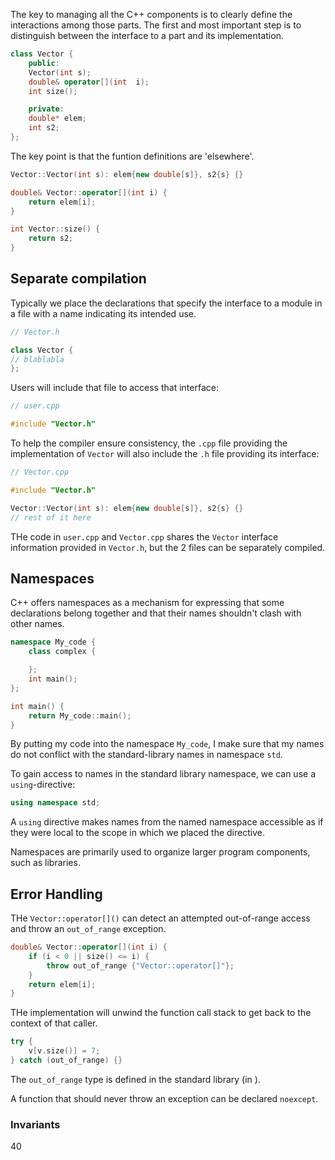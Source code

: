 The key to managing all the C++ components is to clearly define the interactions
among those parts. The first and most important step is to distinguish between
the interface to a part and its implementation.

```cpp
class Vector {
    public:
    Vector(int s);
    double& operator[](int  i);
    int size();

    private:
    double* elem;
    int s2;
};
```
The key point is that the funtion definitions are 'elsewhere'.

```cpp
Vector::Vector(int s): elem{new double[s]}, s2{s} {}

double& Vector::operator[](int i) {
    return elem[i];
}

int Vector::size() {
    return s2;
}
```

## Separate compilation
Typically we place the declarations that specify the interface to a module in a
file with a name indicating its intended use.

```cpp
// Vector.h

class Vector {
// blablabla
};
```

Users will include that file to access that interface:

```cpp
// user.cpp

#include "Vector.h"
```

To help the compiler ensure consistency, the `.cpp` file providing the
implementation of `Vector` will also include the `.h` file providing its
interface:

```cpp
// Vector.cpp

#include "Vector.h"

Vector::Vector(int s): elem{new double[s]}, s2{s} {}
// rest of it here
```

THe code in `user.cpp` and `Vector.cpp` shares the `Vector` interface
information provided in `Vector.h`, but the 2 files can be separately compiled.


## Namespaces
C++ offers namespaces as a mechanism for expressing that some declarations
belong together and that their names shouldn't clash with other names.

```cpp
namespace My_code {
    class complex {

    };
    int main();
};

int main() {
    return My_code::main();
}
```

By putting my code into the namespace `My_code`, I make sure that my names do
not conflict with the standard-library names in namespace `std`.

To gain access to names in the standard library namespace, we can use a
`using`-directive:

```cpp
using namespace std;
```

A `using` directive makes names from the named namespace accessible as if they
were local to the scope in which we placed the directive.

Namespaces are primarily used to organize larger program components, such as
libraries.

## Error Handling
THe `Vector::operator[]()` can detect an attempted out-of-range access and throw
an `out_of_range` exception.

```cpp
double& Vector::operator[](int i) {
    if (i < 0 || size() <= i) {
        throw out_of_range {"Vector::operator[]"};
    }
    return elem[i];
}
```

THe implementation will unwind the function call stack to get back to the
context of that caller.

```cpp
try {
    v[v.size()] = 7;
} catch (out_of_range) {}
```

The `out_of_range` type is defined in the standard library (in <stdexcept>).

A function that should never throw an exception can be declared `noexcept`.

### Invariants
40
